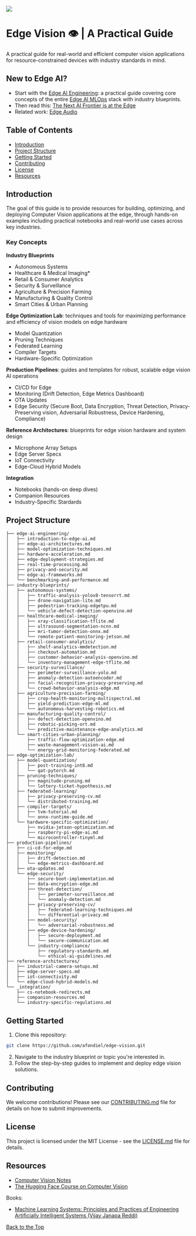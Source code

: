 [![](https://img.shields.io/badge/Contribute-Welcome-green)](./CONTRIBUTING.md)

# Edge Vision :eye: | A Practical Guide

A practical guide for real-world and efficient computer vision applications for resource-constrained devices with industry standards in mind.

## New to Edge AI?  

- Start with the [Edge AI Engineering](https://github.com/afondiel/edge-ai-engineering): a practical guide covering core concepts of the entire [Edge AI MLOps](https://docs.edgeimpulse.com/docs/concepts/edge-ai-fundamentals/what-is-edge-mlops) stack with industry blueprints.
- Then read this: [The Next AI Frontier is at the Edge](https://afondiel.github.io/posts/the-next-ai-frontier-is-at-the-edge/)
- Related work: [Edge Audio](https://github.com/afondiel/edge-audio)


## Table of Contents
- [Introduction](#introduction)
- [Project Structure](#project-structure)
- [Getting Started](#getting-started)
- [Contributing](#contributing)
- [License](#license)
- [Resources](#resources)

## Introduction

The goal of this guide is to provide resources for building, optimizing, and deploying Computer Vision applications at the edge, through hands-on examples including practical notebooks and real-world use cases across key industries.

### Key Concepts

**Industry Blueprints**
- Autonomous Systems
- Healthcare & Medical Imaging*
- Retail & Consumer Analytics
- Security & Surveillance
- Agriculture & Precision Farming
- Manufacturing & Quality Control
- Smart Cities & Urban Planning

**Edge Optimization Lab**: techniques and tools for maximizing performance and efficiency of vision models on edge hardware
- Model Quantization
- Pruning Techniques
- Federated Learning
- Compiler Targets
- Hardware-Specific Optimization

**Production Pipelines**: guides and templates for robust, scalable edge vision AI operations
- CI/CD for Edge
- Monitoring (Drift Detection, Edge Metrics Dashboard)
- OTA Updates
- Edge Security (Secure Boot, Data Encryption, Threat Detection, Privacy-Preserving vision, Adversarial Robustness, Device Hardening, Compliance)

**Reference Architectures**: blueprints for edge vision hardware and system design
- Microphone Array Setups
- Edge Server Specs
- IoT Connectivity
- Edge-Cloud Hybrid Models

**Integration**
- Notebooks (hands-on deep dives)
- Companion Resources
- Industry-Specific Stardards

## Project Structure

```
├── edge-ai-engineering/
│   ├── introduction-to-edge-ai.md
│   ├── edge-ai-architectures.md
│   ├── model-optimization-techniques.md
│   ├── hardware-acceleration.md
│   ├── edge-deployment-strategies.md
│   ├── real-time-processing.md
│   ├── privacy-and-security.md
│   ├── edge-ai-frameworks.md
│   └── benchmarking-and-performance.md    
├── industry-blueprints/
│   ├── autonomous-systems/
│   │   ├── traffic-analysis-yolov8-tensorrt.md     
│   │   ├── drone-navigation-lite.md
│   │   ├── pedestrian-tracking-edgetpu.md
│   │   └── vehicle-defect-detection-openvino.md
│   ├── healthcare-medical-imaging/
│   │   ├── xray-classification-tflite.md            
│   │   ├── ultrasound-segmentation-ncnn.md
│   │   ├── mri-tumor-detection-onnx.md
│   │   └── remote-patient-monitoring-jetson.md
│   ├── retail-consumer-analytics/
│   │   ├── shelf-analytics-mmdetection.md
│   │   ├── checkout-automation.md
│   │   ├── customer-behavior-analysis-openvino.md
│   │   └── inventory-management-edge-tflite.md
│   ├── security-surveillance/
│   │   ├── perimeter-surveillance-yolo.md
│   │   ├── anomaly-detection-autoencoder.md
│   │   ├── facial-recognition-privacy-preserving.md
│   │   └── crowd-behavior-analysis-edge.md
│   ├── agriculture-precision-farming/
│   │   ├── crop-health-monitoring-multispectral.md
│   │   ├── yield-prediction-edge-ml.md
│   │   └── autonomous-harvesting-robotics.md
│   ├── manufacturing-quality-control/
│   │   ├── defect-detection-openvino.md             
│   │   ├── robotic-picking-ort.md
│   │   └── predictive-maintenance-edge-analytics.md
│   └── smart-cities-urban-planning/
│       ├── traffic-flow-optimization-edge.md
│       ├── waste-management-vision-ai.md
│       └── energy-grid-monitoring-federated.md
├── edge-optimization-lab/                         
│   ├── model-quantization/
│   │   ├── post-training-int8.md
│   │   └── qat-pytorch.md
│   ├── pruning-techniques/
│   │   ├── magnitude-pruning.md
│   │   └── lottery-ticket-hypothesis.md
│   ├── federated-learning/
│   │   ├── privacy-preserving-cv.md
│   │   └── distributed-training.md
│   ├── compiler-targets/
│   │   ├── tvm-tutorial.md
│   │   └── onnx-runtime-guide.md
│   └── hardware-specific-optimization/
│       ├── nvidia-jetson-optimization.md
│       ├── raspberry-pi-edge-ai.md
│       └── microcontroller-tinyml.md
├── production-pipelines/                           
│   ├── ci-cd-for-edge.md
│   ├── monitoring/
│   │   ├── drift-detection.md
│   │   └── edge-metrics-dashboard.md
│   ├── ota-updates.md
│   └── edge-security/
│       ├── secure-boot-implementation.md
│       ├── data-encryption-edge.md
│       ├── threat-detection/
│       │   ├── perimeter-surveillance.md
│       │   └── anomaly-detection.md
│       ├── privacy-preserving-cv/
│       │   ├── federated-learning-techniques.md
│       │   └── differential-privacy.md
│       ├── model-security/
│       │   └── adversarial-robustness.md
│       ├── edge-device-hardening/
│       │   ├── secure-deployment.md
│       │   └── secure-communication.md
│       └── industry-compliance/
│           ├── regulatory-standards.md
│           └── ethical-ai-guidelines.md
├── reference-architectures/
│   ├── industrial-camera-setups.md
│   ├── edge-server-specs.md
│   ├── iot-connectivity.md
│   └── edge-cloud-hybrid-models.md
└── _integration/
    ├── cs-notebook-redirects.md                   
    ├── companion-resources.md
    └── industry-specific-regulations.md
```

## Getting Started

1. Clone this repository:
```bash
git clone https://github.com/afondiel/edge-vision.git
```
2. Navigate to the industry blueprint or topic you're interested in.
3. Follow the step-by-step guides to implement and deploy edge vision solutions.

## Contributing

We welcome contributions! Please see our [CONTRIBUTING.md](CONTRIBUTING.md) file for details on how to submit improvements.

## License

This project is licensed under the MIT License - see the [LICENSE.md](LICENSE.md) file for details.

## Resources

- [Computer Vision Notes](https://github.com/afondiel/computer-science-notebook/tree/master/core/ai-ml/computer-vision-notes)
- [The Hugging Face Course on Computer Vision](https://github.com/johko/computer-vision-course)

Books:
- [Machine Learning Systems: Principles and Practices of Engineering Artificially Intelligent Systems (Vijay Janapa Reddi)](https://mlsysbook.ai/)

[Back to the Top](#table-of-contents)
